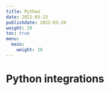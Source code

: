 ```yaml
---
title: Python 
date: 2022-03-23
publishdate: 2022-03-24
weight: 20
toc: true
menu:
  main:
    weight: 20
---
```


# Python integrations
